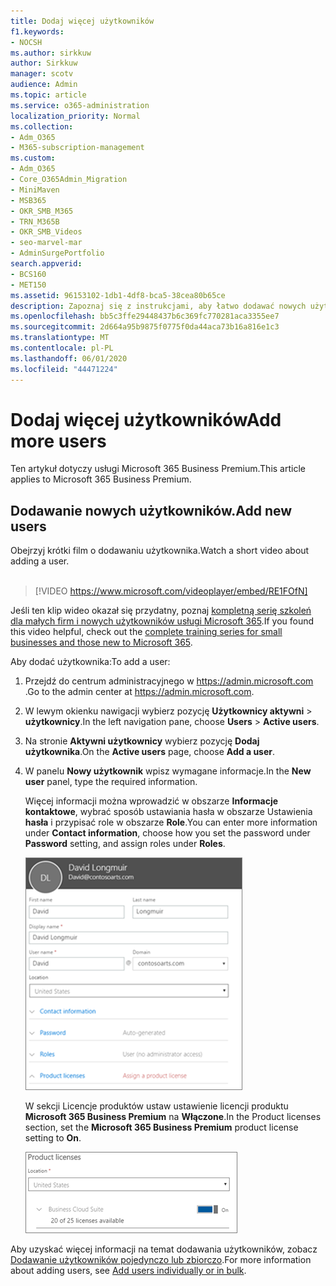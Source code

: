 ```yaml
---
title: Dodaj więcej użytkowników
f1.keywords:
- NOCSH
ms.author: sirkkuw
author: Sirkkuw
manager: scotv
audience: Admin
ms.topic: article
ms.service: o365-administration
localization_priority: Normal
ms.collection:
- Adm_O365
- M365-subscription-management
ms.custom:
- Adm_O365
- Core_O365Admin_Migration
- MiniMaven
- MSB365
- OKR_SMB_M365
- TRN_M365B
- OKR_SMB_Videos
- seo-marvel-mar
- AdminSurgePortfolio
search.appverid:
- BCS160
- MET150
ms.assetid: 96153102-1db1-4df8-bca5-38cea80b65ce
description: Zapoznaj się z instrukcjami, aby łatwo dodawać nowych użytkowników, zabezpieczać ich urządzenia i przypisywać role w usłudze Microsoft 365 Business Premium.
ms.openlocfilehash: bb5c3ffe29448437b6c369fc770281aca3355ee7
ms.sourcegitcommit: 2d664a95b9875f0775f0da44aca73b16a816e1c3
ms.translationtype: MT
ms.contentlocale: pl-PL
ms.lasthandoff: 06/01/2020
ms.locfileid: "44471224"
---
```

# <a name="add-more-users"></a><span data-ttu-id="a1d76-103">Dodaj więcej użytkowników</span><span class="sxs-lookup"><span data-stu-id="a1d76-103">Add more users</span></span>

<span data-ttu-id="a1d76-104">Ten artykuł dotyczy usługi Microsoft 365 Business Premium.</span><span class="sxs-lookup"><span data-stu-id="a1d76-104">This article applies to Microsoft 365 Business Premium.</span></span>

## <a name="add-new-users"></a><span data-ttu-id="a1d76-105">Dodawanie nowych użytkowników.</span><span class="sxs-lookup"><span data-stu-id="a1d76-105">Add new users</span></span>

<span data-ttu-id="a1d76-106">Obejrzyj krótki film o dodawaniu użytkownika.</span><span class="sxs-lookup"><span data-stu-id="a1d76-106">Watch a short video about adding a user.</span></span> <br><br>

> [!VIDEO https://www.microsoft.com/videoplayer/embed/RE1FOfN] 

<span data-ttu-id="a1d76-107">Jeśli ten klip wideo okazał się przydatny, poznaj [kompletną serię szkoleń dla małych firm i nowych użytkowników usługi Microsoft 365](https://support.office.com/article/6ab4bbcd-79cf-4000-a0bd-d42ce4d12816).</span><span class="sxs-lookup"><span data-stu-id="a1d76-107">If you found this video helpful, check out the [complete training series for small businesses and those new to Microsoft 365](https://support.office.com/article/6ab4bbcd-79cf-4000-a0bd-d42ce4d12816).</span></span>

<span data-ttu-id="a1d76-108">Aby dodać użytkownika:</span><span class="sxs-lookup"><span data-stu-id="a1d76-108">To add a user:</span></span>

1. <span data-ttu-id="a1d76-109">Przejdź do centrum administracyjnego w <a href="https://go.microsoft.com/fwlink/p/?linkid=837890" target="_blank">https://admin.microsoft.com</a> .</span><span class="sxs-lookup"><span data-stu-id="a1d76-109">Go to the admin center at <a href="https://go.microsoft.com/fwlink/p/?linkid=837890" target="_blank">https://admin.microsoft.com</a>.</span></span> 
2. <span data-ttu-id="a1d76-110">W lewym okienku nawigacji wybierz pozycję **Użytkownicy aktywni** \> **użytkownicy**.</span><span class="sxs-lookup"><span data-stu-id="a1d76-110">In the left navigation pane, choose **Users** \> **Active users**.</span></span>
3. <span data-ttu-id="a1d76-111">Na stronie **Aktywni użytkownicy** wybierz pozycję **Dodaj użytkownika**.</span><span class="sxs-lookup"><span data-stu-id="a1d76-111">On the **Active users** page, choose **Add a user**.</span></span>
4. <span data-ttu-id="a1d76-112">W panelu **Nowy użytkownik** wpisz wymagane informacje.</span><span class="sxs-lookup"><span data-stu-id="a1d76-112">In the **New user** panel, type the required information.</span></span> 
  
    <span data-ttu-id="a1d76-113">Więcej informacji można wprowadzić w obszarze **Informacje kontaktowe**, wybrać sposób ustawiania hasła w obszarze Ustawienia **hasła** i przypisać role w obszarze **Role**.</span><span class="sxs-lookup"><span data-stu-id="a1d76-113">You can enter more information under **Contact information**, choose how you set the password under **Password** setting, and assign roles under **Roles**.</span></span>
      
    ![Enter user information in the New user card](../media/f04d39ca-48be-4868-8330-8552a4754c8b.png)
      
    <span data-ttu-id="a1d76-115">W sekcji Licencje produktów ustaw ustawienie licencji produktu **Microsoft 365 Business Premium** na **Włączone**.</span><span class="sxs-lookup"><span data-stu-id="a1d76-115">In the Product licenses section, set the **Microsoft 365 Business Premium** product license setting to **On**.</span></span>
      
    ![Set the license setting to On position](../media/7404f7f7-93bc-44a3-9ffb-4208b5b17402.png)
  
<span data-ttu-id="a1d76-117">Aby uzyskać więcej informacji na temat dodawania użytkowników, zobacz [Dodawanie użytkowników pojedynczo lub zbiorczo](https://docs.microsoft.com/office365/admin/add-users/add-users).</span><span class="sxs-lookup"><span data-stu-id="a1d76-117">For  more information about adding users, see [Add users individually or in bulk](https://docs.microsoft.com/office365/admin/add-users/add-users).</span></span>
  
